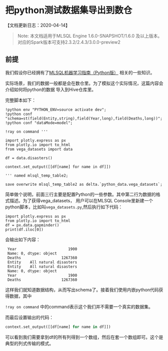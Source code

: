 # 把python测试数据集导出到数仓

 【文档更新日志：2020-04-14】

> Note: 本文档适用于MLSQL Engine 1.6.0-SNAPSHOT/1.6.0 及以上版本。  
> 对应的Spark版本可支持2.3.2/2.4.3/3.0.0-preview2
>

##  前提

我们假设你已经拥有了[MLSQL机器学习指南（Python版）](http://docs.mlsql.tech/zh/python/) 相关的一些知识。


实际场景，我们的数据一般都是会在数仓里。为了模拟这个实际情况，这篇内容会介绍如何将python的数据
导入到Hive仓库里。

完整脚本如下：

```
!python env "PYTHON_ENV=source activate dev";
!python conf "schema=st(field(Entity,string),field(Year,long),field(Deaths,long))";
!python conf "dataMode=model";

!ray on command '''

import plotly.express as px
from plotly.io import to_html
from vega_datasets import data

df = data.disasters()

context.set_output([[df[name] for name in df]])

''' named mlsql_temp_table2;

save overwrite mlsql_temp_table2 as delta.`python_data.vega_datasets`;

```

简单做个说明，前面三行主要是配置Python的一些参数。其中第二行为数据的格式描述。为了获得vega_datasets，
用户可以在MLSQL Console里新建一个python脚本，比如叫`vega_datasets.py`,然后执行如下代码：

```
import plotly.express as px
from plotly.io import to_html
df = px.data.gapminder()
print(df.iloc[0])
```

会输出如下内容：

```
 Year                       1900
 Name: 0, dtype: object
 Deaths                  1267360
 Entity    All natural disasters
 Entity    All natural disasters
 Name: 0, dtype: object
 Year                       1900
 Deaths                  1267360
```

这样我们就知道数据结构，从而写出schema了。接着我们使用内嵌python代码获得数据，其中

`!ray on command` 中的command表示这个我们并不需要一个真实的数据集。

而最后设置输出的代码：

```python
context.set_output([[df[name] for name in df]])
```

可以看到我们需要拿到df的所有列得到一个数组，然后在套一个数组即可。这个是典型的列式传输的模式。